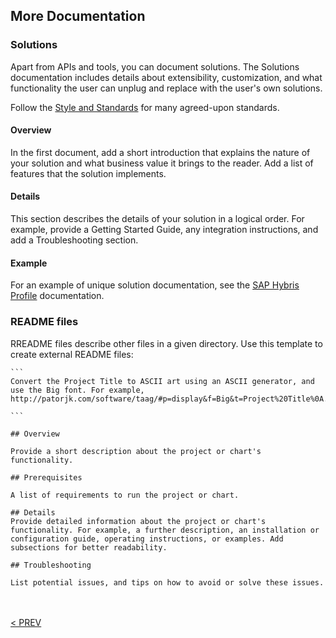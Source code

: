 ## More Documentation

### Solutions
Apart from APIs and tools, you can document solutions. The Solutions documentation includes details about extensibility, customization, and what functionality the user can unplug and replace with the user's own solutions.

Follow the [Style and Standards](010_About_Style_And_Standards.html.md#style-and-standards) for many agreed-upon standards.

#### Overview
In the first document, add a short introduction that explains the nature of your solution and what business value it brings to the reader. Add a list of features that the solution implements.

#### Details
This section describes the details of your solution in a logical order. For example, provide a Getting Started Guide, any integration instructions, and add a Troubleshooting section.

#### Example
For an example of unique solution documentation, see the <a href="https://devportal.yaas.io/solutions/saphybrisprofile/index.html">SAP Hybris Profile</a> documentation.

### README files

RREADME files describe other files in a given directory. Use this template to create external README files:

````
```
Convert the Project Title to ASCII art using an ASCII generator, and use the Big font. For example, http://patorjk.com/software/taag/#p=display&f=Big&t=Project%20Title%0A.

```

## Overview

Provide a short description about the project or chart's functionality.

## Prerequisites

A list of requirements to run the project or chart.

## Details
Provide detailed information about the project or chart's functionality. For example, a further description, an installation or configuration guide, operating instructions, or examples. Add subsections for better readability.

## Troubleshooting

List potential issues, and tips on how to avoid or solve these issues.
````
<br><br>
[< PREV](030_REST_API_Documents.html.md)

